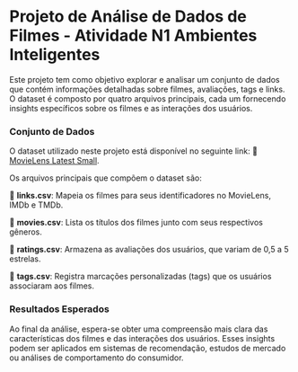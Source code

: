 # Projeto de Análise de Dados de Filmes - Atividade N1 Ambientes Inteligentes

Este projeto tem como objetivo explorar e analisar um conjunto de dados que contém informações detalhadas sobre filmes, avaliações, tags e links. O dataset é composto por quatro arquivos principais, cada um fornecendo insights específicos sobre os filmes e as interações dos usuários.

### Conjunto de Dados

O dataset utilizado neste projeto está disponível no seguinte link:
🔗 [MovieLens Latest Small](https://files.grouplens.org/datasets/movielens/ml-latest-small.zip).

Os arquivos principais que compõem o dataset são:

📌 **links.csv**: Mapeia os filmes para seus identificadores no MovieLens, IMDb e TMDb.

📌 **movies.csv**: Lista os títulos dos filmes junto com seus respectivos gêneros.

📌 **ratings.csv**: Armazena as avaliações dos usuários, que variam de 0,5 a 5 estrelas.

📌 **tags.csv**: Registra marcações personalizadas (tags) que os usuários associaram aos filmes.

### Resultados Esperados

Ao final da análise, espera-se obter uma compreensão mais clara das características dos filmes e das interações dos usuários. Esses insights podem ser aplicados em sistemas de recomendação, estudos de mercado ou análises de comportamento do consumidor.

